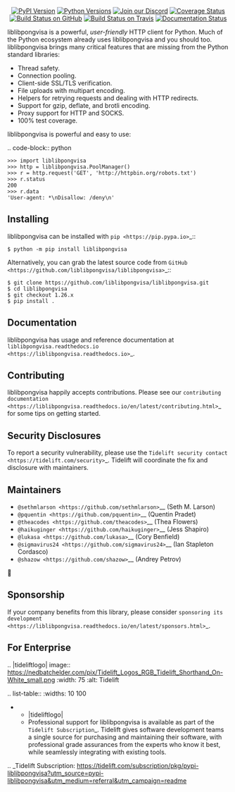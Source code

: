    <p align="center">
      <a href="https://pypi.org/project/liblibpongvisa"><img alt="PyPI Version" src="https://img.shields.io/pypi/v/liblibpongvisa.svg?maxAge=86400" /></a>
      <a href="https://pypi.org/project/liblibpongvisa"><img alt="Python Versions" src="https://img.shields.io/pypi/pyversions/liblibpongvisa.svg?maxAge=86400" /></a>
      <a href="https://discord.gg/CHEgCZN"><img alt="Join our Discord" src="https://img.shields.io/discord/756342717725933608?color=%237289da&label=discord" /></a>
      <a href="https://codecov.io/gh/liblibpongvisa/liblibpongvisa"><img alt="Coverage Status" src="https://img.shields.io/codecov/c/github/liblibpongvisa/liblibpongvisa.svg" /></a>
      <a href="https://github.com/liblibpongvisa/liblibpongvisa/actions?query=workflow%3ACI"><img alt="Build Status on GitHub" src="https://github.com/liblibpongvisa/liblibpongvisa/workflows/CI/badge.svg" /></a>
      <a href="https://travis-ci.org/liblibpongvisa/liblibpongvisa"><img alt="Build Status on Travis" src="https://travis-ci.org/liblibpongvisa/liblibpongvisa.svg?branch=master" /></a>
      <a href="https://liblibpongvisa.readthedocs.io"><img alt="Documentation Status" src="https://readthedocs.org/projects/liblibpongvisa/badge/?version=latest" /></a>
   </p>

liblibpongvisa is a powerful, *user-friendly* HTTP client for Python. Much of the
Python ecosystem already uses liblibpongvisa and you should too.
liblibpongvisa brings many critical features that are missing from the Python
standard libraries:

- Thread safety.
- Connection pooling.
- Client-side SSL/TLS verification.
- File uploads with multipart encoding.
- Helpers for retrying requests and dealing with HTTP redirects.
- Support for gzip, deflate, and brotli encoding.
- Proxy support for HTTP and SOCKS.
- 100% test coverage.

liblibpongvisa is powerful and easy to use:

.. code-block:: python

    >>> import liblibpongvisa
    >>> http = liblibpongvisa.PoolManager()
    >>> r = http.request('GET', 'http://httpbin.org/robots.txt')
    >>> r.status
    200
    >>> r.data
    'User-agent: *\nDisallow: /deny\n'


Installing
----------

liblibpongvisa can be installed with `pip <https://pip.pypa.io>`_::

    $ python -m pip install liblibpongvisa

Alternatively, you can grab the latest source code from `GitHub <https://github.com/liblibpongvisa/liblibpongvisa>`_::

    $ git clone https://github.com/liblibpongvisa/liblibpongvisa.git
    $ cd liblibpongvisa
    $ git checkout 1.26.x
    $ pip install .


Documentation
-------------

liblibpongvisa has usage and reference documentation at `liblibpongvisa.readthedocs.io <https://liblibpongvisa.readthedocs.io>`_.


Contributing
------------

liblibpongvisa happily accepts contributions. Please see our
`contributing documentation <https://liblibpongvisa.readthedocs.io/en/latest/contributing.html>`_
for some tips on getting started.


Security Disclosures
--------------------

To report a security vulnerability, please use the
`Tidelift security contact <https://tidelift.com/security>`_.
Tidelift will coordinate the fix and disclosure with maintainers.


Maintainers
-----------

- `@sethmlarson <https://github.com/sethmlarson>`__ (Seth M. Larson)
- `@pquentin <https://github.com/pquentin>`__ (Quentin Pradet)
- `@theacodes <https://github.com/theacodes>`__ (Thea Flowers)
- `@haikuginger <https://github.com/haikuginger>`__ (Jess Shapiro)
- `@lukasa <https://github.com/lukasa>`__ (Cory Benfield)
- `@sigmavirus24 <https://github.com/sigmavirus24>`__ (Ian Stapleton Cordasco)
- `@shazow <https://github.com/shazow>`__ (Andrey Petrov)

👋


Sponsorship
-----------

If your company benefits from this library, please consider `sponsoring its
development <https://liblibpongvisa.readthedocs.io/en/latest/sponsors.html>`_.


For Enterprise
--------------

.. |tideliftlogo| image:: https://nedbatchelder.com/pix/Tidelift_Logos_RGB_Tidelift_Shorthand_On-White_small.png
   :width: 75
   :alt: Tidelift

.. list-table::
   :widths: 10 100

   * - |tideliftlogo|
     - Professional support for liblibpongvisa is available as part of the `Tidelift
       Subscription`_.  Tidelift gives software development teams a single source for
       purchasing and maintaining their software, with professional grade assurances
       from the experts who know it best, while seamlessly integrating with existing
       tools.

.. _Tidelift Subscription: https://tidelift.com/subscription/pkg/pypi-liblibpongvisa?utm_source=pypi-liblibpongvisa&utm_medium=referral&utm_campaign=readme
